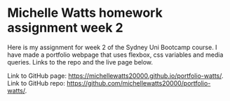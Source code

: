 # Michelle Watts homework assignment week 2

Here is my assignment for week 2 of the Sydney Uni Bootcamp course. I have made a portfolio webpage that uses flexbox, css variables and media queries.
Links to the repo and the live page below.

Link to GitHub page: https://michellewatts20000.github.io/portfolio-watts/.
Link to GitHub repo: https://github.com/michellewatts20000/portfolio-watts/.